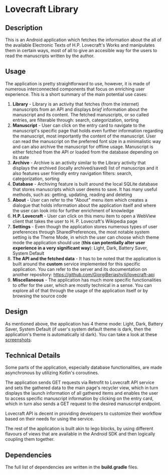 # Lovecraft Library

## Description

This is an Android application which fetches the information about the all of the available Electronic Texts of H.P. Lovecraft's Works and manipulates them in certain ways, most of all to give an accesible way for the users to read the manuscripts written by the author.

## Usage

The application is pretty straightforward to use, however, it is made of numerous interconnected components that focus on enriching user experience. This is a short summary of the main potential use cases:

1. **Library** - Library is an activity that fetches (from the internet) manuscripts from an API and displays *brief* information about the manuscript and its content. The fetched manuscripts, or so called entries, are filterable through: search, categorization, sorting
2. **Manuscript** - User can click on the entry card to navigate to the manuscript's specific page that holds even further information regarding the manuscript, most importantly the content of the manuscript. User can read the manuscript on the preferred font size in a minimalistic way and can also archive the manuscript for offline usage. Manuscript is either fetched from the API or loaded from the database depending on its state
3. **Archive** - Archive is an activity similar to the Library activity that displays the archived (locally archived/saved) list of manuscrips and it also features user friendly entry navigation filters: search, categorization, sorting
4. **Database** - Archiving feature is built around the local SQLite database that stores manuscripts which user deems to save. It has many useful methods, such as: getting, updating, reading and deleting
5. **About** - User can refer to the "About" menu item which creates a dialogue that holds information about the application itself and where the user can look into for further enrichment of knowledge
6. **H.P. Lovecraft** - User can click on this menu item to open a WebView client that takes the user to H. P. Lovecraft's Wikipedia page
7. **Settings** - Even though the application stores numerous types of user preferences through SharedPreferences, the most notable system setting is the Theme Mode, in which the user can choose which theme mode the application should use (**this can potentially alter user experience in a very significant way**): Light, Dark, Battery Saver, System Default
8. **The API and the fetched data** - It has to be noted that the application is built around the **custom** service implemented for this specific application. You can refer to the server and its documentation on another repository: https://github.com/GiorgiBeriashvili/lovecraft-api
9. **Miscellaneous** - The application has much more specific functionalities to offer for the user, which are mostly technical in a sense. You can explore all of that through the usage of the application itself or by browsing the source code

## Design 

As mentioned above, the application has 4 theme mode: Light, Dark, Battery Saver, System Default (if user's system default theme is dark, then the application's theme is automatically id dark). You can take a look at these [screenshots](https://github.com/GiorgiBeriashvili/lovecraft-library/tree/master/screenshots).

## Technical Details

Some parts of the application, especially database functionalities, are made asynchronous by utilizing Kotlin's coroutines.

The application sends GET requests via Retrofit to Lovecraft API service and sets the gathered data to the main page's recycler view, which in turn displays the launch information of all gathered items and enables the user to access specific manuscript information by clicking on the entry card, which in turn also sends a GET request to the desired manuscript endpoint.

Lovecraft API is decent in providing developers to customize their workflow based on their needs for using the service.

The rest of the application is built akin to lego blocks, by using different flavours of views that are available in the Android SDK and then logically coupling them together.

## Dependencies

The full list of dependencies are written in the **build.gradle** files.
